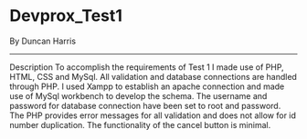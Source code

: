 # Devprox_Test1
By Duncan Harris
________________________________________________________________________________________
Description
To accomplish the requirements of Test 1 I made use of PHP, HTML, CSS and MySql.
All validation and database connections are handled through PHP.
I used Xampp to establish an apache connection and made use of MySql workbench to develop the schema.
The username and password for database connection have been set to root and password.
The PHP provides error messages for all validation and does not allow for id number duplication.
The functionality of the cancel button is minimal.
